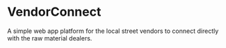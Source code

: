 # VendorConnect
A simple web app platform for the local street vendors to connect directly with the raw material dealers.
